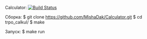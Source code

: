 Calculator:
[![Build Status](https://travis-ci.org/purtov4295/trpo_calkul.svg?branch=master)](https://travis-ci.org/purtov4295/trpo_calkul)

Сборка:
$ git clone https://github.com/MishaDak/Calculator.git $ cd trpo_calkul/ $ make

Запуск:
$ make run
